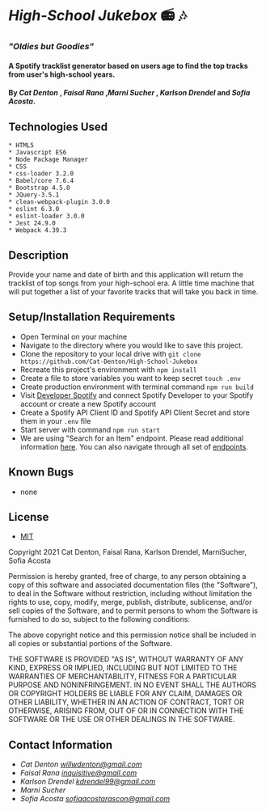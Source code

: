 # _High-School Jukebox_   📻 🎶 


### _"Oldies but Goodies"_ 


#### A Spotify tracklist generator based on users age to find the top tracks from user's high-school years. 

#### By _**Cat Denton**_ , _**Faisal Rana**_ ,_**Marni Sucher**_ , _**Karlson Drendel**_ and _**Sofia Acosta**_. 


## Technologies Used
```
* HTML5
* Javascript ES6
* Node Package Manager
* CSS
* css-loader 3.2.0
* Babel/core 7.6.4
* Bootstrap 4.5.0
* JQuery-3.5.1
* clean-webpack-plugin 3.0.0
* eslint 6.3.0
* eslint-loader 3.0.0
* Jest 24.9.0
* Webpack 4.39.3 
```

## Description
Provide your name and date of birth and this application will return the tracklist of top songs from your high-school era. A little time machine that will put together a list of your favorite tracks that will take you back in time. 


## Setup/Installation Requirements
* Open Terminal on your machine 
* Navigate to the directory where you would like to save this project.
* Clone the repository to your local drive with `git clone https://github.com/Cat-Denton/High-School-Jukebox`
* Recreate this project's environment with `npm install`
* Create a file to store variables you want to keep secret `touch .env`
* Create production environment with terminal command `npm run build`
* Visit [Developer Spotify](https://developer.spotify.com/documentation/web-api/) and connect Spotify Developer to your Spotify account or create a new Spotify account
* Create a Spotify API Client ID and Spotify API Client Secret and store them in your `.env` file
* Start server with command `npm run start`
* We are using "Search for an Item" endpoint. Please read additional information [here](https://developer.spotify.com/documentation/web-api/reference/#endpoint-search). You can also navigate through all set of [endpoints](https://developer.spotify.com/documentation/web-api/reference/).



## Known Bugs
* none


## License
* [MIT](https://choosealicense.com/licenses/mit)


Copyright 2021 Cat Denton, Faisal Rana, Karlson Drendel, MarniSucher, Sofia Acosta

Permission is hereby granted, free of charge, to any person obtaining a copy of this software and associated documentation files (the "Software"), to deal in the Software without restriction, including without limitation the rights to use, copy, modify, merge, publish, distribute, sublicense, and/or sell copies of the Software, and to permit persons to whom the Software is furnished to do so, subject to the following conditions:

The above copyright notice and this permission notice shall be included in all copies or substantial portions of the Software.

THE SOFTWARE IS PROVIDED "AS IS", WITHOUT WARRANTY OF ANY KIND, EXPRESS OR IMPLIED, INCLUDING BUT NOT LIMITED TO THE WARRANTIES OF MERCHANTABILITY, FITNESS FOR A PARTICULAR PURPOSE AND NONINFRINGEMENT. IN NO EVENT SHALL THE AUTHORS OR COPYRIGHT HOLDERS BE LIABLE FOR ANY CLAIM, DAMAGES OR OTHER LIABILITY, WHETHER IN AN ACTION OF CONTRACT, TORT OR OTHERWISE, ARISING FROM, OUT OF OR IN CONNECTION WITH THE SOFTWARE OR THE USE OR OTHER DEALINGS IN THE SOFTWARE.


## Contact Information
* _Cat Denton <willwdenton@gmail.com>_ 
* _Faisal Rana <inquisitive@gmail.com>_
* _Karlson Drendel <kdrendel99@gmail.com>_
* _Marni Sucher <marni>_
* _Sofia Acosta <sofiaacostarascon@gmail.com>_
